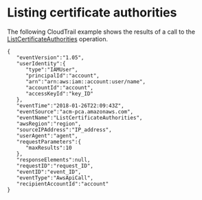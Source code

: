 # Listing certificate authorities<a name="CT-ListCAs"></a>

The following CloudTrail example shows the results of a call to the [ListCertificateAuthorities](https://docs.aws.amazon.com/acm-pca/latest/APIReference/API_ListCertificateAuthorities.html) operation\.

```
{
   "eventVersion":"1.05",
   "userIdentity":{
      "type":"IAMUser",
      "principalId":"account",
      "arn":"arn:aws:iam::account:user/name",
      "accountId":"account",
      "accessKeyId":"key_ID"
   },
   "eventTime":"2018-01-26T22:09:43Z",
   "eventSource":"acm-pca.amazonaws.com",
   "eventName":"ListCertificateAuthorities",
   "awsRegion":"region",
   "sourceIPAddress":"IP_address",
   "userAgent":"agent",
   "requestParameters":{
      "maxResults":10
   },
   "responseElements":null,
   "requestID":"request_ID",
   "eventID":"event_ID",
   "eventType":"AwsApiCall",
   "recipientAccountId":"account"
}
```